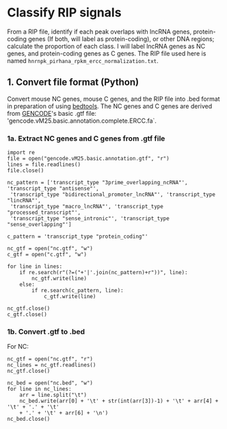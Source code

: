 # Classify RIP signals
From a RIP file, identify if each peak overlaps with lncRNA genes, protein-coding genes (If both, will label as protein-coding), or other DNA regions; calculate the proportion of each class.
I will label lncRNA genes as NC genes, and protein-coding genes as C genes.
The RIP file used here is named `hnrnpk_pirhana_rpkm_ercc_normalization.txt`.

## 1. Convert file format (Python)
Convert mouse NC genes, mouse C genes, and the RIP file into .bed format in preparation of using [bedtools](https://bedtools.readthedocs.io/en/latest/).
The NC genes and C genes are derived from [GENCODE](https://www.gencodegenes.org/)'s basic .gtf file: 'gencode.vM25.basic.annotation.complete.ERCC.fa`.

### 1a. Extract NC genes and C genes from .gtf file
```
import re
file = open("gencode.vM25.basic.annotation.gtf", "r")
lines = file.readlines()
file.close()

nc_pattern = ['transcript_type "3prime_overlapping_ncRNA"', 'transcript_type "antisense"', 
 'transcript_type "bidirectional_promoter_lncRNA"', 'transcript_type "lincRNA"', 
 'transcript_type "macro_lncRNA"', 'transcript_type "processed_transcript"', 
 'transcript_type "sense_intronic"', 'transcript_type "sense_overlapping"']

c_pattern = 'transcript_type "protein_coding"'

nc_gtf = open("nc.gtf", "w")
c_gtf = open("c.gtf", "w")

for line in lines:
    if re.search(r"(?=("+'|'.join(nc_pattern)+r"))", line):
        nc_gtf.write(line)
    else:
        if re.search(c_pattern, line):
            c_gtf.write(line)
    
nc_gtf.close()
c_gtf.close()
```

### 1b. Convert .gtf to .bed
For NC:
```
nc_gtf = open("nc.gtf", "r")
nc_lines = nc_gtf.readlines()
nc_gtf.close()

nc_bed = open("nc.bed", "w")
for line in nc_lines:
    arr = line.split("\t")
    nc_bed.write(arr[0] + '\t' + str(int(arr[3])-1) + '\t' + arr[4] + '\t' + '.' + '\t' 
    + '.' + '\t' + arr[6] + '\n')
nc_bed.close()
```

